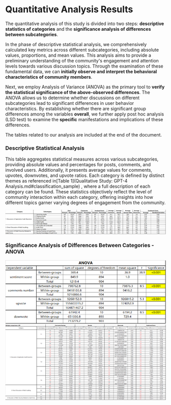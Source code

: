 # Quantitative Analysis Results

The quantitative analysis of this study is divided into two steps: **descriptive statistics of categories** and the **significance analysis of differences between subcategories**.

In the phase of descriptive statistical analysis, we comprehensively calculated key metrics across different subcategories, including absolute values, proportions, and mean values. This analysis aims to provide a preliminary understanding of the community's engagement and attention levels towards various discussion topics. Through the examination of these fundamental data, we can **initially observe and interpret the behavioral characteristics of community members**.

Next, we employ Analysis of Variance (ANOVA) as the primary tool to **verify the statistical significance of the above-observed differences**. The ANOVA allows us to determine whether discussions on different subcategories lead to significant differences in user behavior characteristics. 
By establishing whether there are significant group differences among the variables **overall**, we further apply post hoc analysis (LSD test) to examine the **specific** manifestations and implications of these differences.

The tables related to our analysis are included at the end of the document.


### Descriptive Statistical Analysis
This table aggregates statistical measures across various subcategories, providing absolute values and percentages for posts, comments, and involved users. Additionally, it presents average values for comments, upvotes, downvotes, and upvote ratios. Each category is defined by distinct themes as referenced in[Table 1](Qualitative Study: GPT-4 Analysis.md#classification_sample) , where a full description of each category can be found. These statistics objectively reflect the level of community interaction within each category, offering insights into how different topics garner varying degrees of engagement from the community.

![Descriptive statistical results of different categories](https://github.com/Anonymousauthor2024/Supplementary-documentation/blob/main/figure/table1.png "Descriptive statistical results of different categories")

### Significance Analysis of Differences Between Categories - ANOVA
<img src="https://github.com/Anonymousauthor2024/Supplementary-documentation/blob/main/figure/anova.png" alt=" ANOVA results of different categories" title=" ANOVA results of different categories" width="600"/>
<img src="https://github.com/Anonymousauthor2024/Supplementary-documentation/blob/main/figure/LSD.png" alt="LSD results of different categories" title="LSD results of different categories" width="1000"/>
